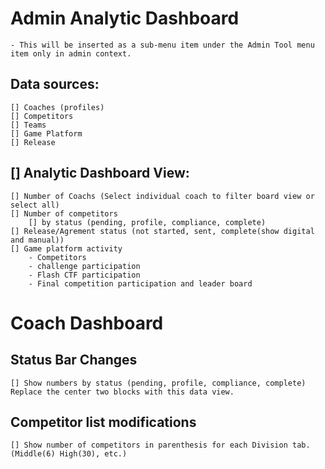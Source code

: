 # Admin Analytic Dashboard
	- This will be inserted as a sub-menu item under the Admin Tool menu item only in admin context.
	
## Data sources:
	[] Coaches (profiles)
	[] Competitors
	[] Teams
	[] Game Platform
	[] Release
	
## [] Analytic Dashboard View:
	[] Number of Coachs (Select individual coach to filter board view or select all)
	[] Number of competitors
		[] by status (pending, profile, compliance, complete)
	[] Release/Agrement status (not started, sent, complete(show digital and manual))
	[] Game platform activity
		- Competitors 
		- challenge participation
		- Flash CTF participation
		- Final competition participation and leader board

# Coach Dashboard 

## Status Bar Changes
	[] Show numbers by status (pending, profile, compliance, complete)	Replace the center two blocks with this data view.
	
## Competitor list modifications
	[] Show number of competitors in parenthesis for each Division tab. (Middle(6) High(30), etc.)	